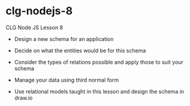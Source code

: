 # clg-nodejs-8
CLG Node JS Lesson 8

*   Design a new schema for an application

*   Decide on what the entities would be for this schema

*   Consider the types of relations possible and apply those to suit your schema

*   Manage your data using third normal form

*   Use relational models taught in this lesson and design the schema in draw.io

